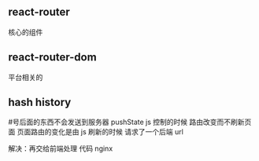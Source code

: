 ## react-router
核心的组件
## react-router-dom
平台相关的

## hash history
  #号后面的东西不会发送到服务器
  pushState js 控制的时候 路由改变而不刷新页面 页面路由的变化是由 js
  刷新的时候 请求了一个后端 url

  解决：再交给前端处理
  代码
  nginx